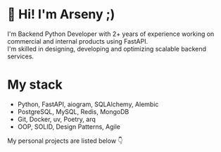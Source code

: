 # 👋 Hi! I'm Arseny ;)

I'm Backend Python Developer with 2+ years of experience working on commercial and internal products using FastAPI.  
I'm skilled in designing, developing and optimizing scalable backend services.  

# My stack
- Python, FastAPI, aiogram, SQLAlchemy, Alembic
- PostgreSQL, MySQL, Redis, MongoDB
- Git, Docker, uv, Poetry, arq
- OOP, SOLID, Design Patterns, Agile

My personal projects are listed below 👇
